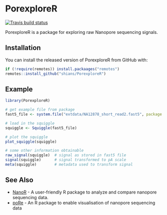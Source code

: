 # PorexploreR

<!-- badges: start -->
[![Travis build status](https://travis-ci.org/Shians/PorexploreR.svg?branch=master)](https://travis-ci.org/Shians/PorexploreR)
<!-- badges: end -->

PorexploreR is a package for exploring raw Nanopore sequencing signals.

## Installation

You can install the released version of PorexploreR from GitHub with:

``` r
if (!require(remotes)) install.packaages("remotes")
remotes::install_github("shians/PorexploreR")
```

## Example

``` r
library(PorexploreR)

# get example file from package
fast5_file <- system.file("extdata/NA12878_short_read2.fast5", package = "PorexploreR")

# load in the squiggle
squiggle <- Squiggle(fast5_file)

# plot the squiggle
plot_squiggle(squiggle)

# some other information obtainable
raw_signal(squiggle)  # signal as stored in fast5 file
signal(squiggle)      # signal transformed to pA scale
meta(squiggle)        # metadata used to transform signal
```
## See Also
* [NanoR](https://github.com/davidebolo1993/NanoR) - A user-friendly R package to analyze and compare nanopore sequencing data.
* [poRe](https://sourceforge.net/projects/rpore/files/) - An R package to enable visualisation of nanopore sequencing data
